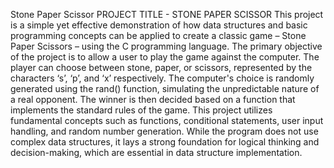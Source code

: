 Stone Paper Scissor PROJECT TITLE - STONE PAPER SCISSOR This project is a simple yet effective demonstration of how data structures and basic programming concepts can be applied to create a classic game – Stone Paper Scissors – using the C programming language. 
The primary objective of the project is to allow a user to play the game against the computer. The player can choose between stone, paper, or scissors, represented by the characters ‘s’, ‘p’, and ‘x’ respectively. The computer's choice is randomly generated using the rand() function, simulating the unpredictable nature of a real opponent.
The winner is then decided based on a function that implements the standard rules of the game.
This project utilizes fundamental concepts such as functions, conditional statements, user input handling, and random number generation. While the program does not use complex data structures, it lays a strong foundation for logical thinking and decision-making, which are essential in data structure implementation.
